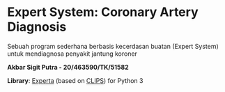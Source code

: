 # Expert System: Coronary Artery Diagnosis

Sebuah program sederhana berbasis kecerdasan buatan (Expert System) untuk mendiagnosa penyakit jantung koroner

**Akbar Sigit Putra - 20/463590/TK/51582**

**Library**: [Experta](https://github.com/nilp0inter/experta) (based on [CLIPS](http://clipsrules.sourceforge.net/)) for Python 3
